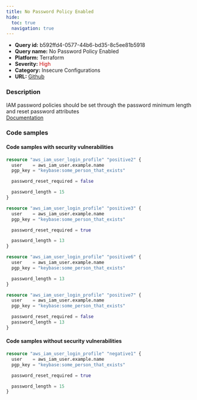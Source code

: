 ```yaml
---
title: No Password Policy Enabled
hide:
  toc: true
  navigation: true
---
```


<style>
  .highlight .hll {
    background-color: #ff171742;
  }
  .md-content {
    max-width: 1100px;
    margin: 0 auto;
  }
</style>

-   **Query id:** b592ffd4-0577-44b6-bd35-8c5ee81b5918
-   **Query name:** No Password Policy Enabled
-   **Platform:** Terraform
-   **Severity:** <span style="color:#C00">High</span>
-   **Category:** Insecure Configurations
-   **URL:** [Github](https://github.com/Checkmarx/kics/tree/master/assets/queries/terraform/aws/no_password_policy_enabled)

### Description
IAM password policies should be set through the password minimum length and reset password attributes<br>
[Documentation](https://registry.terraform.io/providers/hashicorp/aws/latest/docs/resources/iam_user_login_profile)

### Code samples
#### Code samples with security vulnerabilities
```tf title="Positive test num. 1 - tf file" hl_lines="5 16 23 30 31"
resource "aws_iam_user_login_profile" "positive2" {
  user    = aws_iam_user.example.name
  pgp_key = "keybase:some_person_that_exists"

  password_reset_required = false

  password_length = 15
}

resource "aws_iam_user_login_profile" "positive3" {
  user    = aws_iam_user.example.name
  pgp_key = "keybase:some_person_that_exists"

  password_reset_required = true

  password_length = 13
}

resource "aws_iam_user_login_profile" "positive6" {
  user    = aws_iam_user.example.name
  pgp_key = "keybase:some_person_that_exists"

  password_length = 13
}

resource "aws_iam_user_login_profile" "positive7" {
  user    = aws_iam_user.example.name
  pgp_key = "keybase:some_person_that_exists"

  password_reset_required = false
  password_length = 13
}

```


#### Code samples without security vulnerabilities
```tf title="Negative test num. 1 - tf file"
resource "aws_iam_user_login_profile" "negative1" {
  user    = aws_iam_user.example.name
  pgp_key = "keybase:some_person_that_exists"

  password_reset_required = true

  password_length = 15
}
```
